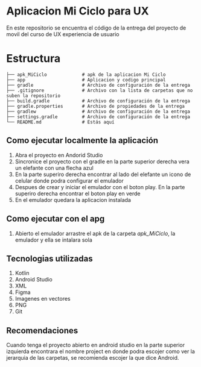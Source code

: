 # Aplicacion Mi Ciclo para UX

En este repositorio se encuentra el código de la
entrega del proyecto de movil del curso de UX experiencia de usuario 


# Estructura
````
├── apk_MiCiclo             # apk de la aplicacion Mi Ciclo 
├── app                     # Aplicacion y codigo principal
├── gradle                  # Archivo de configuración de la entrega
├── .gitignore              # Archivo con la lista de carpetas que no suben la repositorio
├── build.gradle            # Archivo de configuración de la entrega
├── gradle.properties       # Archivo de propiedades de la entrega
├── gradlew                 # Archivo de configuración de la entrega
├── settings.gradle         # Archivo de configuración de la entrega
└── README.md               # Estás aquí
````

## Como ejecutar localmente la aplicación 

1. Abra el proyecto en Andorid Studio 
2. Sincronice el proyecto con el gradle en la parte superior derecha vera un elefante con una flecha azul
3. En la parte superiro derecha encontrar al lado del elefante un icono de celular donde podra configurar el emulador
4. Despues de crear y iniciar el emulador con el boton play. En la parte superiro derecha encontrar el boton play en verde
5. En el emulador quedara la aplicacion instalada


## Como ejecutar con el apg

1. Abierto el emulador arrastre el apk de la carpeta *apk_MiCiclo*, la emulador y ella se intalara sola


## Tecnologias utilizadas
1. Kotlin
2. Android Studio
3. XML
4. Figma
5. Imagenes en vectores
6. PNG 
7. Git

## Recomendaciones
Cuando tenga el proyecto abierto en android studio en la parte superior izquierda encontrara el nombre
project en donde podra escojer como ver la jerarquia de las carpetas, se recomienda escojer la que dice
Android.